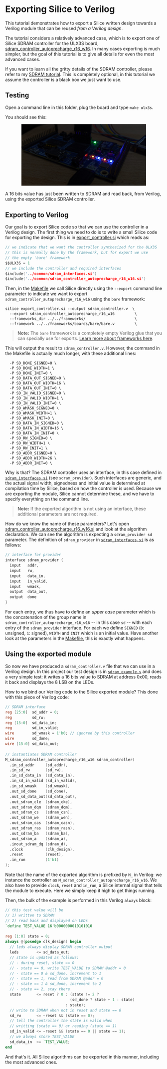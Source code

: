 # Exporting Silice to Verilog

This tutorial demonstrates how to export a Silice written design towards a Verilog module that can be reused *from a Verilog design*.

The tutorial considers a relatively advanced case, which is to export one of Silice SDRAM controller for the ULX3S board, [sdram_controller_autoprecharge_r16_w16](../common/sdram_controller_autoprecharge_r16_w16.si). In many cases exporting is much simpler, but the goal of this tutorial is to give all details for even the most advanced cases.

If you want to learn all the gritty details of the SDRAM controller, please refer to my [SDRAM tutorial](../sdram_test/README.md). This is completely optional, in this tutorial we assume the controller is a black box we just want to use.

## Testing

Open a command line in this folder, plug the board and type `make ulx3s`.

You should see this:

<p align="center">
  <img width="400" src="leds.jpg">
</p>

A 16 bits value has just been written to SDRAM and read back, from Verilog, using the exported Silice SDRAM controller.

## Exporting to Verilog

Our goal is to export Silice code so that we can use the controller in a Verilog design. The first thing we need to do is to write a small Silice code for exporting the design. This is in [export_controller.si](export_controller.si) which reads as:

```c
// we indicate that we want the controller synthesized for the ULX3S
// this is normally done by the framework, but for export we use
// the empty 'bare' framework
$$ULX3S = 1
// we include the controller and required interfaces
$include('../common/sdram_interfaces.si')
$include('../common/sdram_controller_autoprecharge_r16_w16.si')
```

Then, in the [Makefile](Makefile) we call Silice directly using the `--export` command line parameter to indicate we want to export `sdram_controller_autoprecharge_r16_w16` using the `bare` framework:

```
silice export_controller.si --output sdram_controller.v  \
  --export sdram_controller_autoprecharge_r16_w16         \
  --frameworks_dir ../../frameworks/                      \
  --framework ../../frameworks/boards/bare/bare.v         \
```

> **Note:** The `bare` framework is a completely empty Verilog glue that you can specially use for exports. [Learn more about frameworks here](../../frameworks/boards/README.md).

This will output the result to `sdram_controller.v`. However, the command in the Makefile is actually much longer, with these additional lines:
```
  -P SD_DONE_SIGNED=0 \
  -P SD_DONE_WIDTH=1 \
  -P SD_DONE_INIT=0 \
  -P SD_DATA_OUT_SIGNED=0 \
  -P SD_DATA_OUT_WIDTH=16 \
  -P SD_DATA_OUT_INIT=0 \
  -P SD_IN_VALID_SIGNED=0 \
  -P SD_IN_VALID_WIDTH=1 \
  -P SD_IN_VALID_INIT=0 \
  -P SD_WMASK_SIGNED=0 \
  -P SD_WMASK_WIDTH=1 \
  -P SD_WMASK_INIT=0 \
  -P SD_DATA_IN_SIGNED=0 \
  -P SD_DATA_IN_WIDTH=16 \
  -P SD_DATA_IN_INIT=0 \
  -P SD_RW_SIGNED=0 \
  -P SD_RW_WIDTH=1 \
  -P SD_RW_INIT=1 \
  -P SD_ADDR_SIGNED=0 \
  -P SD_ADDR_WIDTH=26 \
  -P SD_ADDR_INIT=0 \
```

Why is that? The SDRAM controller uses an interface, in this case defined in [`sdram_interfaces.si`](../common/sdram_interfaces.si) (see `sdram_provider`). Such interfaces are generic, and the actual signal width, signedness and initial value is determined at compilation time by Silice, based on how the controller is used. Because we are exporting the module, Silice cannot determine these, and we have to specify everything on the command line.

> **Note:** If the exported algorithm is not using an interface, these additional parameters are not required.

How do we know the name of these parameters? Let's open [sdram_controller_autoprecharge_r16_w16.si](../common/sdram_controller_autoprecharge_r16_w16.si) and look at the algorithm declaration. We can see the algorithm is expecting a `sdram_provider sd` parameter. The definition of `sdram_provider` in [`sdram_interfaces.si`](../common/sdram_interfaces.si) is as follows:
```c
// interface for provider
interface sdram_provider {
  input   addr,
  input   rw,
  input   data_in,
  input   in_valid,
  input   wmask,
  output  data_out,
  output  done
}
```
For each entry, we thus have to define an *upper case* parameter which is the concatenation of the group name in `sdram_controller_autoprecharge_r16_w16` -- in this case `sd` -- with each entry of the `sdram_provider` interface. For each we define `SIGNED` (`0`: unsigned, `1`: signed), `WIDTH` and `INIT` which is an initial value.
Have another look at the parameters in the [Makefile](Makefile), this is exactly what happens.

## Using the exported module

So now we have produced a `sdram_controller.v` file that we can use in a Verilog design. In this project our test design is in [`sdram_example.v`](sdram_example.v) and does a very simple test: it writes a 16 bits value to SDRAM at address 0x00, reads it back and displays the 8 LSB on the LEDs.

How to we bind our Verilog code to the Silice exported module?
This done with this piece of Verilog code:

```v
// SDRAM interface
reg [25:0]  sd_addr = 0;
reg         sd_rw;
reg [15:0]  sd_data_in;
reg         sd_in_valid;
wire        sd_wmask = 1'b0; // ignored by this controller
wire        sd_done;
wire [15:0] sd_data_out;

// instantiates SDRAM controller
M_sdram_controller_autoprecharge_r16_w16 sdram_controller(
  .in_sd_addr     (sd_addr),
  .in_sd_rw       (sd_rw),
  .in_sd_data_in  (sd_data_in),
  .in_sd_in_valid (sd_in_valid),
  .in_sd_wmask    (sd_wmask),
  .out_sd_done    (sd_done),
  .out_sd_data_out(sd_data_out),
  .out_sdram_cle  (sdram_cke),
  .out_sdram_dqm  (sdram_dqm),
  .out_sdram_cs   (sdram_csn),
  .out_sdram_we   (sdram_wen),
  .out_sdram_cas  (sdram_casn),
  .out_sdram_ras  (sdram_rasn),
  .out_sdram_ba   (sdram_ba),
  .out_sdram_a    (sdram_a),
  .inout_sdram_dq (sdram_d),
  .clock          (clk_design),
  .reset          (reset),
  .in_run         (1'b1)
);
```

Note that the name of the exported algorithm is prefixed by `M_` in Verilog: we instance the controller as `M_sdram_controller_autoprecharge_r16_w16`. We also
have to provide `clock`, `reset` and `in_run`, a Silice internal signal that
tells the module to execute. Here we simply keep it high to get things running.

Then, the bulk of the example is performed in this Verilog `always` block:
```v
// this test value will be
// 1) written to SDRAM
// 2) read back and displayed on LEDs
`define TEST_VALUE 16'b0000000010101010

reg [1:0] state = 0;
always @(posedge clk_design) begin
  // leds always display SDRAM controller output
  leds        <= sd_data_out;
  // state is updated as follows:
  // - during reset, state == 0
  // - state == 0, write TEST_VALUE to SDRAM @addr = 0
  // - state == 0 & sd_done, increment to 1
  // - state == 1, read from SDRAM @addr = 0
  // - state == 1 & sd_done, increment to 2
  // - state == 2, stay there
  state       <= reset ? 0 : (state != 2 ?
                             (sd_done ? state + 1 : state)
                           : state);
  // write to SDRAM when not in reset and state == 0
  sd_rw       <= ~reset && (state == 0);
  // tell the controller the state is valid when
  // writting (state == 0) or reading (state == 1)
  sd_in_valid <= ~reset && (state == 0 || state == 1);
  // we always store TEST_VALUE
  sd_data_in  <= `TEST_VALUE;
end
```

And that's it. All Silice algorithms can be exported in this manner, including the most advanced ones.
